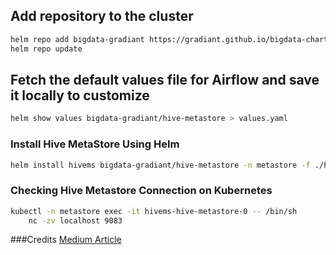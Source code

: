 ## Add repository to the cluster
```sh
helm repo add bigdata-gradiant https://gradiant.github.io/bigdata-charts/
helm repo update
```
## Fetch the default values file for Airflow and save it locally to customize
```sh
helm show values bigdata-gradiant/hive-metastore > values.yaml
```

### Install Hive MetaStore Using Helm
```sh
helm install hivems bigdata-gradiant/hive-metastore -n metastore -f ./hive-metastore/helm/values.yaml --create-namespace
```

### Checking Hive Metastore Connection on Kubernetes
```sh
kubectl -n metastore exec -it hivems-hive-metastore-0 -- /bin/sh
    nc -zv localhost 9083
```

###Credits
[Medium Article](https://jboothomas.medium.com/hive-metastore-on-k8s-with-s3-external-table-607102a11e56)
